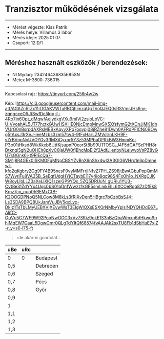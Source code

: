 # Tranzisztor működésének vizsgálata
---  
- Mérést végezte: Kiss Patrik
- Mérés helye: Villamos 3 labor
- Mérés ideje: 2025.01.07.
- Csoport: 12.D/1
---
## Méréshez használt eszközök / berendezések:
- NI Mydaq: 234246436835685SN
- Metex M-3800: 736015
---

Kapcsolasi rajz:
https://tinyurl.com/256r4w2w


Kép:
!https://ci3.googleusercontent.com/mail-img-att/AGAZnRrZc11rDGAKVWTuRBCjhimzqUgTVoQJEQ0sRSVmrJHs9ny-zqngcceO5JtSwfDc5lqq-jl-4Ro7in6Opt_dMqwfAejydkgVXu9mIVI2zsioLpVC-U_VvoahAL5JT77hctkGUwHSXHE0NjcDmpMnwSX5XfsfvmG2tXCnJjMK1dnVUrG0nBsrpdAXRsMEBxAqyyXPq7ogypj08jRZhe81Dwh0AFRdPFlCNi0BOwg5tAxsJ3rXeJ-ieeMzbs3zm57tw4-9fFxHarLZMVdirnLKH9F-sZrBVnpNvUVOYGv3fIMXiCyxor5Y3z53MPbaDPRkBW3HmmKc-P3p01tHksd8WkKkeb8UtfKjsupnP0eorSt8b99U1TOSC_J4F5dGAFScPHH8rDtknqI5gN2uOHEh8pXvC0jaUW0fjBhcMpEl2f3AdfJ_enbyNLeIwvoVnPZ8vGU7sGGnk6i-t9RlEcQa7-SM1j8R4GEx0ISKMOFgMNpCBSYZyBnX6nShx4wI2A3GlG6VHrc1n6pDmnewl-kfo2qKgbry2Gg9FY4B95nesF0vyMMFrrjlNfvZ7PH_ZS98jtBwAGbuPopQmMS7WyriFu8VA35B_SeEqfUdgHYjCTaybEI17y4io9qc98S4FxOh1o_NXRgCJKW8oyLIbLLZ3aXeLiXlQ1szeiGP9YQo_5ZQ5DRUuN_gURlu1YU3-Cvt8e31ZdYYx4Ugc0bS01qDnfWwzz1kGE5smLmkEIIL6XCOeRgq87zDfEk8Kmz7co_nuo0hBEMxCfB-K2OOGDPNoQ5NLCow8M8kLs3fRlXvDen5HBgrc7bCzbBsSJ4-Ls3SDA9BPQ8UkJamVuJBV5qcLyo-Dklz1TsTbLMyUEBXVjXEvwWsT3ElgWlQXsESXOrNMbyYpIslNDYQHDdE67LAljfC-OuVu5G7WF9W92PooNwOGC3xVv7SKiz9okE1S3nBzQbaWmxn6dHkwo9nhiMqEW7CaaL5DqwOmr0QLgTdYItQf66574fvAAJAk2sxTU8Fb1dSbHuE7xlZ-r_y=s0-l75-ft

> ide akármi gondolat...

| uBe    | uRc |     |
|--------|-----|----------|
| 0     | 0   | Budapest |
| 0,5   |     | Debrecen |
| 0,6   |     | Szeged   |
| 0,7   |     | Pécs     |
| 0,8   |     | Győr     |
| 0,9   |     |
| 1     |     |
| 1,1   |     |
| 1,2   |     |
| 1,3   |     |

